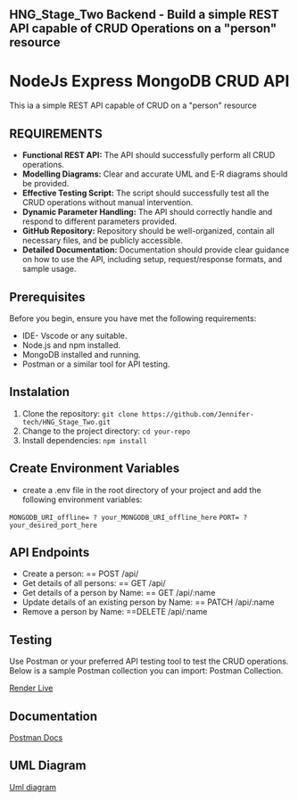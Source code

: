 ## HNG_Stage_Two Backend - Build a simple REST API capable of CRUD Operations on a "person" resource

# NodeJs Express MongoDB CRUD API

This ia a simple REST API capable of CRUD on a "person" resource

## REQUIREMENTS

- **Functional REST API:** The API should successfully perform all CRUD operations.
- **Modelling Diagrams:** Clear and accurate UML and E-R diagrams should be provided.
- **Effective Testing Script:** The script should successfully test all the CRUD operations without manual intervention.
- **Dynamic Parameter Handling:** The API should correctly handle and respond to different parameters provided.
- **GitHub Repository:** Repository should be well-organized, contain all necessary files, and be publicly accessible.
- **Detailed Documentation:** Documentation should provide clear guidance on how to use the API, including setup, request/response formats, and sample usage.

## Prerequisites

Before you begin, ensure you have met the following requirements:

- IDE- Vscode or any suitable.
- Node.js and npm installed.
- MongoDB installed and running.
- Postman or a similar tool for API testing.

## Instalation

1. Clone the repository:
    ```git clone https://github.com/Jennifer-tech/HNG_Stage_Two.git```
2. Change to the project directory:
    ```cd your-repo```
3. Install dependencies:
    ```npm install```

## Create Environment Variables

- create a .env file in the root directory of your project and add the following environment variables:

```MONGODB_URI_offline= ? your_MONGODB_URI_offline_here```
```PORT= ? your_desired_port_here```

## API Endpoints

- Create a person: == POST /api/
- Get details of all persons: == GET /api/
- Get details of a person by Name: == GET /api/:name
- Update details of an existing person by Name: == PATCH /api/:name
- Remove a person by Name: ==DELETE /api/:name
 
## Testing

Use Postman or your preferred API testing tool to test the CRUD operations. Below is a sample Postman collection you can import: Postman Collection.

[Render Live]()

## Documentation

[Postman Docs](https://documenter.getpostman.com/view/25926313/2s9YC5zYYA)

## UML Diagram

[Uml diagram](https://dbdiagram.io/d/Muofunanya-hng-task2-UML-diagram-6503413102bd1c4a5e977078)